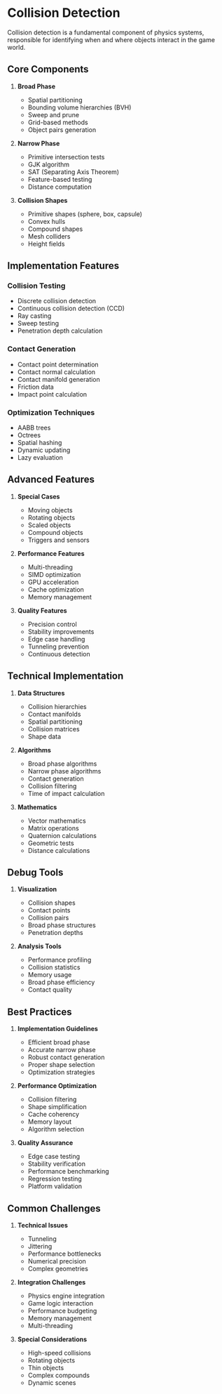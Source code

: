 # Collision Detection

Collision detection is a fundamental component of physics systems, responsible for identifying when and where objects interact in the game world.

## Core Components

1. **Broad Phase**
   - Spatial partitioning
   - Bounding volume hierarchies (BVH)
   - Sweep and prune
   - Grid-based methods
   - Object pairs generation

2. **Narrow Phase**
   - Primitive intersection tests
   - GJK algorithm
   - SAT (Separating Axis Theorem)
   - Feature-based testing
   - Distance computation

3. **Collision Shapes**
   - Primitive shapes (sphere, box, capsule)
   - Convex hulls
   - Compound shapes
   - Mesh colliders
   - Height fields

## Implementation Features

### Collision Testing
- Discrete collision detection
- Continuous collision detection (CCD)
- Ray casting
- Sweep testing
- Penetration depth calculation

### Contact Generation
- Contact point determination
- Contact normal calculation
- Contact manifold generation
- Friction data
- Impact point calculation

### Optimization Techniques
- AABB trees
- Octrees
- Spatial hashing
- Dynamic updating
- Lazy evaluation

## Advanced Features

1. **Special Cases**
   - Moving objects
   - Rotating objects
   - Scaled objects
   - Compound objects
   - Triggers and sensors

2. **Performance Features**
   - Multi-threading
   - SIMD optimization
   - GPU acceleration
   - Cache optimization
   - Memory management

3. **Quality Features**
   - Precision control
   - Stability improvements
   - Edge case handling
   - Tunneling prevention
   - Continuous detection

## Technical Implementation

1. **Data Structures**
   - Collision hierarchies
   - Contact manifolds
   - Spatial partitioning
   - Collision matrices
   - Shape data

2. **Algorithms**
   - Broad phase algorithms
   - Narrow phase algorithms
   - Contact generation
   - Collision filtering
   - Time of impact calculation

3. **Mathematics**
   - Vector mathematics
   - Matrix operations
   - Quaternion calculations
   - Geometric tests
   - Distance calculations

## Debug Tools

1. **Visualization**
   - Collision shapes
   - Contact points
   - Collision pairs
   - Broad phase structures
   - Penetration depths

2. **Analysis Tools**
   - Performance profiling
   - Collision statistics
   - Memory usage
   - Broad phase efficiency
   - Contact quality

## Best Practices

1. **Implementation Guidelines**
   - Efficient broad phase
   - Accurate narrow phase
   - Robust contact generation
   - Proper shape selection
   - Optimization strategies

2. **Performance Optimization**
   - Collision filtering
   - Shape simplification
   - Cache coherency
   - Memory layout
   - Algorithm selection

3. **Quality Assurance**
   - Edge case testing
   - Stability verification
   - Performance benchmarking
   - Regression testing
   - Platform validation

## Common Challenges

1. **Technical Issues**
   - Tunneling
   - Jittering
   - Performance bottlenecks
   - Numerical precision
   - Complex geometries

2. **Integration Challenges**
   - Physics engine integration
   - Game logic interaction
   - Performance budgeting
   - Memory management
   - Multi-threading

3. **Special Considerations**
   - High-speed collisions
   - Rotating objects
   - Thin objects
   - Complex compounds
   - Dynamic scenes
